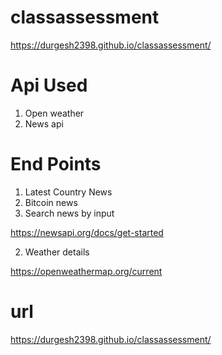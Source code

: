# classassessment
https://durgesh2398.github.io/classassessment/


# Api Used
1. Open weather
2. News api


# End Points
1. Latest Country News
2. Bitcoin news
3. Search news by input

https://newsapi.org/docs/get-started

2. Weather details

https://openweathermap.org/current


# url
https://durgesh2398.github.io/classassessment/
